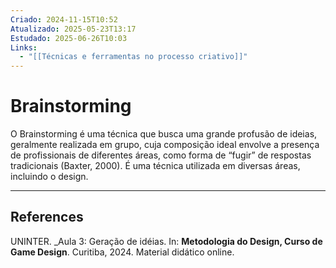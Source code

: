 ```yaml
---
Criado: 2024-11-15T10:52
Atualizado: 2025-05-23T13:17
Estudado: 2025-06-26T10:03
Links:
  - "[[Técnicas e ferramentas no processo criativo]]"
---
```

# Brainstorming

O Brainstorming é uma técnica que busca uma grande profusão de ideias, geralmente realizada em grupo, cuja composição ideal envolve a presença de profissionais de diferentes áreas, como forma de “fugir” de respostas tradicionais (Baxter, 2000). É uma técnica utilizada em diversas áreas, incluindo o design.

---
## References

UNINTER.  _Aula 3: Geração de idéias. In: **Metodologia do Design, Curso de Game Design**. Curitiba, 2024. Material didático online.